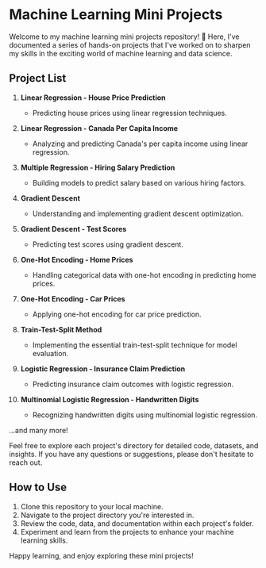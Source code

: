 # Machine Learning Mini Projects

Welcome to my machine learning mini projects repository! 🤖 Here, I've documented a series of hands-on projects that I've worked on to sharpen my skills in the exciting world of machine learning and data science.

## Project List

1. **Linear Regression - House Price Prediction**
   - Predicting house prices using linear regression techniques.

2. **Linear Regression - Canada Per Capita Income**
   - Analyzing and predicting Canada's per capita income using linear regression.

3. **Multiple Regression - Hiring Salary Prediction**
   - Building models to predict salary based on various hiring factors.

4. **Gradient Descent**
   - Understanding and implementing gradient descent optimization.

5. **Gradient Descent - Test Scores**
   - Predicting test scores using gradient descent.

6. **One-Hot Encoding - Home Prices**
   - Handling categorical data with one-hot encoding in predicting home prices.

7. **One-Hot Encoding - Car Prices**
   - Applying one-hot encoding for car price prediction.

8. **Train-Test-Split Method**
   - Implementing the essential train-test-split technique for model evaluation.

9. **Logistic Regression - Insurance Claim Prediction**
   - Predicting insurance claim outcomes with logistic regression.

10. **Multinomial Logistic Regression - Handwritten Digits**
    - Recognizing handwritten digits using multinomial logistic regression.

...and many more!

Feel free to explore each project's directory for detailed code, datasets, and insights. If you have any questions or suggestions, please don't hesitate to reach out.

## How to Use

1. Clone this repository to your local machine.
2. Navigate to the project directory you're interested in.
3. Review the code, data, and documentation within each project's folder.
4. Experiment and learn from the projects to enhance your machine learning skills.

Happy learning, and enjoy exploring these mini projects!

